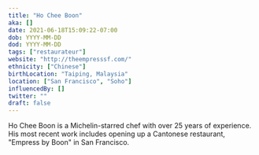 ```yaml
---
title: "Ho Chee Boon"
aka: []
date: 2021-06-18T15:09:22-07:00
dob: YYYY-MM-DD
dod: YYYY-MM-DD
tags: ["restaurateur"]
website: "http://theempresssf.com/"
ethnicity: ["Chinese"]
birthLocation: "Taiping, Malaysia"
location: ["San Francisco", "Soho"]
influencedBy: []
twitter: ""
draft: false
---
```


Ho Chee Boon is a Michelin-starred chef with over 25 years of experience. His
most recent work includes opening up a Cantonese restaurant, "Empress by Boon"
in San Francisco.
